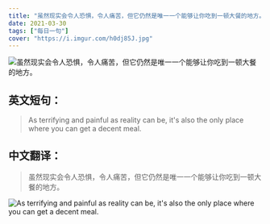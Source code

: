 ```yaml
---
title: "虽然现实会令人恐惧，令人痛苦，但它仍然是唯一一个能够让你吃到一顿大餐的地方。"
date: 2021-03-30
tags: ["每日一句"]
cover: "https://i.imgur.com/h0dj85J.jpg"
---
```


![虽然现实会令人恐惧，令人痛苦，但它仍然是唯一一个能够让你吃到一顿大餐的地方。](https://i.imgur.com/CchYZDk.jpg)

## 英文短句：
> As terrifying and painful as reality can be, it's also the only place where you can get a decent meal.

<!--more-->

## 中文翻译：
> 虽然现实会令人恐惧，令人痛苦，但它仍然是唯一一个能够让你吃到一顿大餐的地方。

![As terrifying and painful as reality can be, it's also the only place where you can get a decent meal.](https://i.imgur.com/fWnbKkh.jpg)


